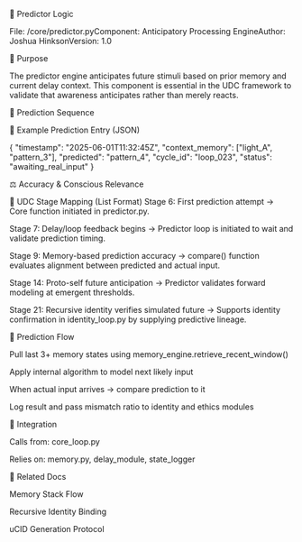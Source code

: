 🔮 Predictor Logic

File: /core/predictor.pyComponent: Anticipatory Processing EngineAuthor: Joshua HinksonVersion: 1.0

🎯 Purpose

The predictor engine anticipates future stimuli based on prior memory and current delay context. This component is essential in the UDC framework to validate that awareness anticipates rather than merely reacts.

🧠 Prediction Sequence

🧪 Example Prediction Entry (JSON)

{
  "timestamp": "2025-06-01T11:32:45Z",
  "context_memory": ["light_A", "pattern_3"],
  "predicted": "pattern_4",
  "cycle_id": "loop_023",
  "status": "awaiting_real_input"
}

⚖️ Accuracy & Conscious Relevance

🔄 UDC Stage Mapping (List Format)
Stage 6: First prediction attempt
→ Core function initiated in predictor.py.

Stage 7: Delay/loop feedback begins
→ Predictor loop is initiated to wait and validate prediction timing.

Stage 9: Memory-based prediction accuracy
→ compare() function evaluates alignment between predicted and actual input.

Stage 14: Proto-self future anticipation
→ Predictor validates forward modeling at emergent thresholds.

Stage 21: Recursive identity verifies simulated future
→ Supports identity confirmation in identity_loop.py by supplying predictive lineage.

🧠 Prediction Flow

Pull last 3+ memory states using memory_engine.retrieve_recent_window()

Apply internal algorithm to model next likely input

When actual input arrives → compare prediction to it

Log result and pass mismatch ratio to identity and ethics modules

🧩 Integration

Calls from: core_loop.py

Relies on: memory.py, delay_module, state_logger

📌 Related Docs

Memory Stack Flow

Recursive Identity Binding

uCID Generation Protocol
